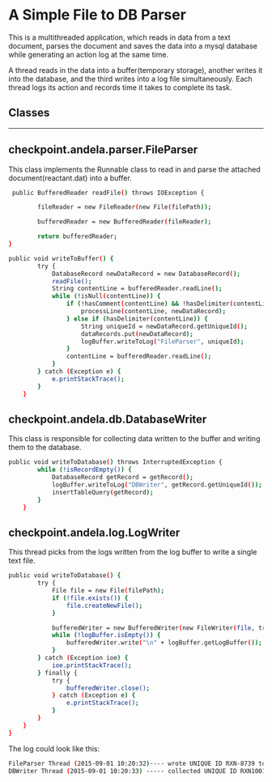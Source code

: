 # A Simple File to DB Parser

This is a multithreaded application, which reads in data from a text document, parses the document and saves the data into a mysql database while generating an action log at the same time.

A thread reads in the data into a buffer(temporary storage), another writes it into the database, and the third writes into a log file simultaneously. Each thread logs its action and records time it takes to complete its task.

## Classes
----

## checkpoint.andela.parser.FileParser
This class implements the Runnable class to read in and parse the attached document(reactant.dat) into a buffer.
```sh
 public BufferedReader readFile() throws IOException {

        fileReader = new FileReader(new File(filePath));

        bufferedReader = new BufferedReader(fileReader);

        return bufferedReader;
}

public void writeToBuffer() {
        try {
            DatabaseRecord newDataRecord = new DatabaseRecord();
            readFile();
            String contentLine = bufferedReader.readLine();
            while (!isNull(contentLine)) {
                if (!hasComment(contentLine) && !hasDelimiter(contentLine)) {
                    processLine(contentLine, newDataRecord);
                } else if (hasDelimiter(contentLine)) {
                    String uniqueId = newDataRecord.getUniqueId();
                    dataRecords.put(newDataRecord);
                    logBuffer.writeToLog("FileParser", uniqueId);
                }
                contentLine = bufferedReader.readLine();
            }
        } catch (Exception e) {
            e.printStackTrace();
        }
    }
```

## checkpoint.andela.db.DatabaseWriter

This class is responsible for collecting data written to the buffer and writing them to the database. 

```sh
public void writeToDatabase() throws InterruptedException {
        while (!isRecordEmpty()) {
            DatabaseRecord getRecord = getRecord();
            logBuffer.writeToLog("DBWriter", getRecord.getUniqueId());
            insertTableQuery(getRecord);
        }
    }
```

## checkpoint.andela.log.LogWriter
This thread picks from the logs written from the log buffer to write a single text file.
```sh
public void writeToDatabase() {
        try {
            File file = new File(filePath);
            if (!file.exists()) {
                file.createNewFile();
            }

            bufferedWriter = new BufferedWriter(new FileWriter(file, true));
            while (!logBuffer.isEmpty()) {
                bufferedWriter.write("\n" + logBuffer.getLogBuffer());
            }
        } catch (Exception ioe) {
            ioe.printStackTrace();
        } finally {
            try {
                bufferedWriter.close();
            } catch (Exception e) {
                e.printStackTrace();
            }
        }
    }
}
```

The log could look like this:
```sh
FileParser Thread (2015-09-01 10:20:32)---- wrote UNIQUE ID RXN-8739 to buffer
DBWriter Thread (2015-09-01 10:20:33) ----- collected UNIQUE ID RXN1001 from buffer
```
